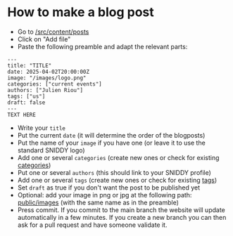 # How to make a blog post

- Go to [/src/content/posts](/src/content/posts)
- Click on "Add file"
- Paste the following preamble and adapt the relevant parts:
```
---
title: "TITLE"
date: 2025-04-02T20:00:00Z 
image: "/images/logo.png" 
categories: ["current events"] 
authors: ["Julien Riou"] 
tags: ["us"] 
draft: false 
---
TEXT HERE
```
- Write your `title`
- Put the current `date` (it will determine the order of the blogposts)
- Put the name of your `image` if you have one (or leave it to use the standard SNIDDY logo) 
- Add one or several `categories` (create new ones or check for existing [categories](https://sniddy.ch/categories/))
- Put one or several `authors` (this should link to your SNIDDY profile)
- Add one or several `tags` (create new ones or check for existing [tags](https://sniddy.ch/tags/))
- Set `draft` as true if you don't want the post to be published yet
- Optional: add your image in png or jpg at the following path: [public/images](public/images) (with the same name as in the preamble)
- Press commit. If you commit to the main branch the website will update automatically in a few minutes. If you create a new branch you can then ask for a pull request and have someone validate it.
